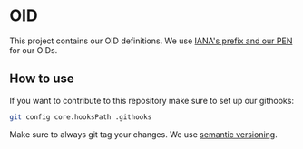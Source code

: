 # OID

This project contains our OID definitions. We use [IANA's prefix and our PEN](https://www.iana.org/assignments/enterprise-numbers/enterprise-numbers) for our OIDs.

## How to use

If you want to contribute to this repository make sure to set up our githooks:
```bash
git config core.hooksPath .githooks
```

Make sure to always git tag your changes. We use [semantic versioning](https://semver.org/).